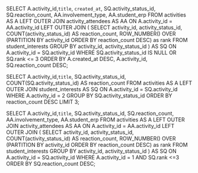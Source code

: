  <!-- find all -->
SELECT A.activity_id,`title`, `created_at`, SQ.activity_status_id, SQ.reaction_count, AA.involvement_type, AA.student_erp
FROM activities AS A
LEFT OUTER JOIN activity_attendees AS AA
ON A.activity_id = AA.activity_id
LEFT OUTER JOIN (
    SELECT activity_id, activity_status_id, COUNT(activity_status_id) AS reaction_count,
             ROW_NUMBER() OVER (PARTITION BY activity_id ORDER BY reaction_count DESC) as rank
	FROM student_interests
    GROUP BY activity_id, activity_status_id
) AS SQ
ON A.activity_id = SQ.activity_id
WHERE SQ.activity_status_id IS NULL OR SQ.rank <= 3
ORDER BY A.created_at DESC, A.activity_id, SQ.reaction_count DESC;

 <!-- find one -->
SELECT A.activity_id,`title`, SQ.activity_status_id, COUNT(SQ.activity_status_id) AS reaction_count
FROM activities AS A
LEFT OUTER JOIN student_interests AS SQ
ON A.activity_id = SQ.activity_id
WHERE A.activity_id = 2
GROUP BY SQ.activity_status_id
ORDER BY reaction_count DESC
LIMIT 3;

<!-- new fine one -->
SELECT A.activity_id,`title`, SQ.activity_status_id, SQ.reaction_count, AA.involvement_type, AA.student_erp
FROM activities AS A
LEFT OUTER JOIN activity_attendees AS AA
ON A.activity_id = AA.activity_id
LEFT OUTER JOIN (
    SELECT activity_id, activity_status_id, COUNT(activity_status_id) AS reaction_count,
             ROW_NUMBER() OVER (PARTITION BY activity_id ORDER BY reaction_count DESC) as rank
	FROM student_interests
    GROUP BY activity_id, activity_status_id
) AS SQ
ON A.activity_id = SQ.activity_id
WHERE A.activity_id = 1 AND SQ.rank <=3
ORDER BY SQ.reaction_count DESC;